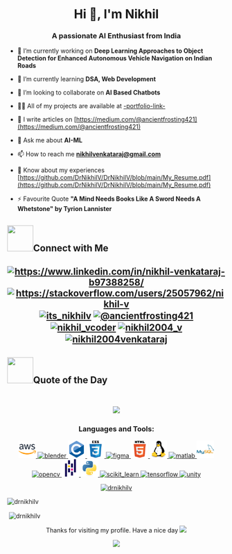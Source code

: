 <h1 align="center">Hi 👋, I'm Nikhil</h1>
<h3 align="center">A passionate AI Enthusiast from India</h3>

- 🔭 I’m currently working on **Deep Learning Approaches to Object Detection for Enhanced Autonomous Vehicle Navigation on Indian Roads**

- 🌱 I’m currently learning **DSA, Web Development**

- 👯 I’m looking to collaborate on **AI Based Chatbots**

- 👨‍💻 All of my projects are available at [-portfolio-link-](-portfolio-link-)

- 📝 I write articles on [https://medium.com/@ancientfrosting421](https://medium.com/@ancientfrosting421)

- 💬 Ask me about **AI-ML**

- 📫 How to reach me **nikhilvenkataraj@gmail.com**

- 📄 Know about my experiences [https://github.com/DrNikhilV/DrNikhilV/blob/main/My_Resume.pdf](https://github.com/DrNikhilV/DrNikhilV/blob/main/My_Resume.pdf)

- ⚡ Favourite Quote **"A Mind Needs Books Like A Sword Needs A Whetstone" by Tyrion Lannister**

<h2><img src= "https://media.giphy.com/media/v1.Y2lkPTc5MGI3NjExMjM5YmI1MTkzNzM2MzkwZTYwOGMwNGRlMzJkNDg0N2Y0NWUyN2UwOSZjdD1z/afn6ts3eRHxQ5pZtZ9/giphy.gif" width="60" height="60px">Connect with Me<h2>
<p align="center">
<a href="https://linkedin.com/in/https://www.linkedin.com/in/nikhil-venkataraj-b97388258/" target="blank"><img align="center" src="https://raw.githubusercontent.com/rahuldkjain/github-profile-readme-generator/master/src/images/icons/Social/linked-in-alt.svg" alt="https://www.linkedin.com/in/nikhil-venkataraj-b97388258/" height="30" width="40" /></a>
<a href="https://stackoverflow.com/users/https://stackoverflow.com/users/25057962/nikhil-v" target="blank"><img align="center" src="https://raw.githubusercontent.com/rahuldkjain/github-profile-readme-generator/master/src/images/icons/Social/stack-overflow.svg" alt="https://stackoverflow.com/users/25057962/nikhil-v" height="30" width="40" /></a>
<a href="https://instagram.com/its_nikhilv" target="blank"><img align="center" src="https://raw.githubusercontent.com/rahuldkjain/github-profile-readme-generator/master/src/images/icons/Social/instagram.svg" alt="its_nikhilv" height="30" width="40" /></a>
<a href="https://medium.com/@ancientfrosting421" target="blank"><img align="center" src="https://raw.githubusercontent.com/rahuldkjain/github-profile-readme-generator/master/src/images/icons/Social/medium.svg" alt="@ancientfrosting421" height="30" width="40" /></a>
<a href="https://www.codechef.com/users/nikhil_vcoder" target="blank"><img align="center" src="https://cdn.jsdelivr.net/npm/simple-icons@3.1.0/icons/codechef.svg" alt="nikhil_vcoder" height="30" width="40" /></a>
<a href="https://www.hackerrank.com/nikhil2004_v" target="blank"><img align="center" src="https://raw.githubusercontent.com/rahuldkjain/github-profile-readme-generator/master/src/images/icons/Social/hackerrank.svg" alt="nikhil2004_v" height="30" width="40" /></a>
<a href="https://www.leetcode.com/nikhil2004venkataraj" target="blank"><img align="center" src="https://raw.githubusercontent.com/rahuldkjain/github-profile-readme-generator/master/src/images/icons/Social/leet-code.svg" alt="nikhil2004venkataraj" height="30" width="40" /></a>
</p>

<p align="left">
<h2><img src= "https://media.giphy.com/media/qbvNxAZvXNErSHbEEV/giphy.gif" width="60" height="60px">Quote of the Day</h2>
<br> <p align="center">
<img src = "https://quotes-github-readme.vercel.app/api?type=horizontal&theme=catppuccin_mocha">
</p>


<h3 align="center">Languages and Tools:</h3>
<p align="center"> <a href="https://aws.amazon.com" target="_blank" rel="noreferrer"> <img src="https://raw.githubusercontent.com/devicons/devicon/master/icons/amazonwebservices/amazonwebservices-original-wordmark.svg" alt="aws" width="40" height="40"/> </a> <a href="https://www.blender.org/" target="_blank" rel="noreferrer"> <img src="https://download.blender.org/branding/community/blender_community_badge_white.svg" alt="blender" width="40" height="40"/> </a> <a href="https://www.cprogramming.com/" target="_blank" rel="noreferrer"> <img src="https://raw.githubusercontent.com/devicons/devicon/master/icons/c/c-original.svg" alt="c" width="40" height="40"/> </a> <a href="https://www.w3schools.com/css/" target="_blank" rel="noreferrer"> <img src="https://raw.githubusercontent.com/devicons/devicon/master/icons/css3/css3-original-wordmark.svg" alt="css3" width="40" height="40"/> </a> <a href="https://www.figma.com/" target="_blank" rel="noreferrer"> <img src="https://www.vectorlogo.zone/logos/figma/figma-icon.svg" alt="figma" width="40" height="40"/> </a> <a href="https://www.w3.org/html/" target="_blank" rel="noreferrer"> <img src="https://raw.githubusercontent.com/devicons/devicon/master/icons/html5/html5-original-wordmark.svg" alt="html5" width="40" height="40"/> </a> <a href="https://www.linux.org/" target="_blank" rel="noreferrer"> <img src="https://raw.githubusercontent.com/devicons/devicon/master/icons/linux/linux-original.svg" alt="linux" width="40" height="40"/> </a> <a href="https://www.mathworks.com/" target="_blank" rel="noreferrer"> <img src="https://upload.wikimedia.org/wikipedia/commons/2/21/Matlab_Logo.png" alt="matlab" width="40" height="40"/> </a> <a href="https://www.mysql.com/" target="_blank" rel="noreferrer"> <img src="https://raw.githubusercontent.com/devicons/devicon/master/icons/mysql/mysql-original-wordmark.svg" alt="mysql" width="40" height="40"/> </a> <a href="https://opencv.org/" target="_blank" rel="noreferrer"> <img src="https://www.vectorlogo.zone/logos/opencv/opencv-icon.svg" alt="opencv" width="40" height="40"/> </a> <a href="https://pandas.pydata.org/" target="_blank" rel="noreferrer"> <img src="https://raw.githubusercontent.com/devicons/devicon/2ae2a900d2f041da66e950e4d48052658d850630/icons/pandas/pandas-original.svg" alt="pandas" width="40" height="40"/> </a> <a href="https://www.python.org" target="_blank" rel="noreferrer"> <img src="https://raw.githubusercontent.com/devicons/devicon/master/icons/python/python-original.svg" alt="python" width="40" height="40"/> </a> <a href="https://scikit-learn.org/" target="_blank" rel="noreferrer"> <img src="https://upload.wikimedia.org/wikipedia/commons/0/05/Scikit_learn_logo_small.svg" alt="scikit_learn" width="40" height="40"/> </a> <a href="https://www.tensorflow.org" target="_blank" rel="noreferrer"> <img src="https://www.vectorlogo.zone/logos/tensorflow/tensorflow-icon.svg" alt="tensorflow" width="40" height="40"/> </a> <a href="https://unity.com/" target="_blank" rel="noreferrer"> <img src="https://www.vectorlogo.zone/logos/unity3d/unity3d-icon.svg" alt="unity" width="40" height="40"/> </a> </p>

<p align="center"> <a href="https://github.com/ryo-ma/github-profile-trophy"><img src="https://github-profile-trophy.vercel.app/?username=drnikhilv" alt="drnikhilv" /></a> </p>

<p><img align="center" src="https://github-readme-stats.vercel.app/api/top-langs?username=drnikhilv&show_icons=true&locale=en&layout=compact" alt="drnikhilv" /></p>

<p>&nbsp;<img align="center" src="https://github-readme-stats.vercel.app/api?username=drnikhilv&show_icons=true&locale=en" alt="drnikhilv" /></p>
<div align="center">

<p> Thanks for visiting my profile. Have a nice day  <img src="https://github.com/TheDudeThatCode/TheDudeThatCode/blob/master/Assets/Hi.gif" width="30"></p>
</div>

<p align="center">
  <img src="https://capsule-render.vercel.app/api?type=waving&color=gradient&height=100&section=footer"/>
</p>

